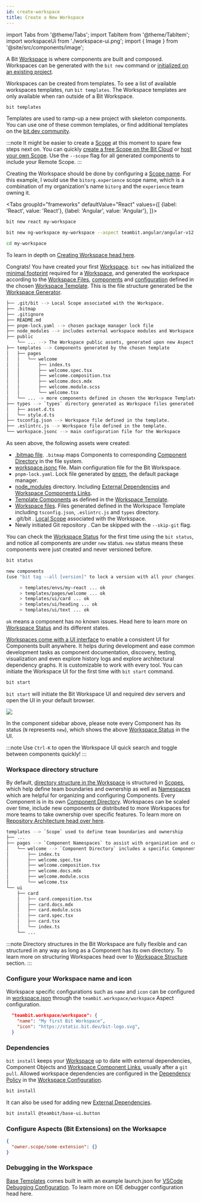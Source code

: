 ```yaml
---
id: create-workspace
title: Create a New Workspace
---
```


import Tabs from '@theme/Tabs';
import TabItem from '@theme/TabItem';
import workspaceUi from './workspace-ui.png';
import { Image } from '@site/src/components/image';

A Bit [Workspace](/workspace/overview) is where components are built and composed. Workspaces can be generated with the `bit new` command or [initialized on an existing project](/getting-started/start-from-existing-project/init-workspace-on-existing-project/general-purpose).

Workspaces can be created from templates. To see a list of available workspaces templates, run `bit templates`. The Workspace templates are only available when ran outside of a Bit Workspace.

```bash
bit templates
```

Templates are used to ramp-up a new project with skeleton components. You can use one of these common templates, or find additional templates on the [bit.dev community](https://bit.dev/templates).

:::note
It might be easier to create a [Scope](/scope/overview) at this moment to spare few steps next on. You can quickly [create a free Scope on the Bit Cloud](https://bit.dev/create-scope) or [host your own Scope](/scope/hosting-remote-scope). Use the `--scope` flag for all generated components to include your Remote Scope.
:::

Creating the Workspace should be done by configuring a [Scope name](/scope/overview#scope-name). For this example, I would use the `bitorg.experience` scope name, which is a combination of my organization's name `bitorg` and the `experience` team owning it.

<Tabs
groupId="frameworks"
defaultValue="React"
values={[
{label: 'React', value: 'React'},
{label: 'Angular', value: 'Angular'},
]}>
<TabItem value="React">

```bash
bit new react my-workspace
```

  </TabItem>
  <TabItem value="Angular">

```bash
bit new ng-workspace my-workspace --aspect teambit.angular/angular-v12
```

  </TabItem>
</Tabs>

```bash
cd my-workspace
```

To learn in depth on [Creating Workspace head here](/workspace/creating-workspaces).

Congrats! You have created your first [Workspace](/workspace/overview). `bit new` has initialized the [minimal footprint](/workspace/initializing-workspaces#created-files) required for a [Workspace](/workspace/overview), and generated the workspace according to the [Workspace Files](/workspace/creating-workspaces#created-files), [components](/workspace/workspace-component) and [configuration](/workspace/workspace-json) defined in the chosen [Workspace Template](/workspace/workspace-templates).
This is the file structure generated be the [Workspace Generator](/workspace/overview).

```bash
├── .git/bit --> Local Scope associated with the Workspace.
├── .bitmap
├── .gitignore
├── README.md
├── pnpm-lock.yaml --> chosen package manager lock file
├── node_modules --> includes external workspace modules and Workspace Component Links.
├── public
    └── ... --> The Workspace public assets, generated upon new Aspect configuration or the first time.
├── templates --> Components generated by the chosen template
│   ├── pages
│   │   └── welcome
│   │       ├── index.ts
│   │       ├── welcome.spec.tsx
│   │       ├── welcome.composition.tsx
│   │       ├── welcome.docs.mdx
│   │       ├── welcome.module.scss
│   │       └── welcome.tsx
│   └── ... -> more components defined in chosen the Workspace Template.
├── types --> `types` directory generated as Workspace files generated by the template.
│   ├── asset.d.ts
│   └── style.d.ts
├── tsconfig.json --> Workspace file defined in the template.
├── .eslintrc.js --> Workspace file defined in the template.
└── workspace.jsonc --> main configuration file for the Workspace
```

As seen above, the following assets were created:

- [.bitmap file](/workspace/bitmap). `.bitmap` maps Components to corresponding [Component Directory](/workspace/component-directory) in the file system.
- [workspace.jsonc](/workspace/workspace-json) file. Main configuration file for the Bit Workspace.
- `pnpm-lock.yaml`. <!-- TODO [Lock file](/dependencies/lock-file) --> Lock file generated by [pnpm](/understanding-bit/package-managers#pnpm), the default package manager.
- [node_modules](/workspace/node-modules) directory. Including [External Dependencies](/dependencies/external-dependencies) and [Workspace Components Links](/workspace/component-link).
- [Template Components](/generator/components-template) as defined in the [Workspace Template](/generator/workspace-template).
- [Workspace files](/workspace/creating-workspaces#created-files). Files generated defined in the Workspace Template including `tsconfig.json`, `.eslintrc.js` and `types` directory.
- .git/bit <!-- TODO [.git/bit](/scopes/local-scope) -->. [Local Scope](/scope/overview#local-scope) associated with the Workspace.
- Newly initiated Git repository <!--TODO [Git repository](/) -->. Can be skipped with the `--skip-git` flag.

You can check the [Workspace Status](/workspace/workspace-status) for the first time using the `bit status`, and notice all components are under `new` status. `new` status means these components were just created and never versioned before.

```bash
bit status
```

```bash
new components
(use "bit tag --all [version]" to lock a version with all your changes)

     > templates/envs/my-react ... ok
     > templates/pages/welcome ... ok
     > templates/ui/card ... ok
     > templates/ui/heading ... ok
     > templates/ui/text ... ok
```

`ok` means a component has no known issues. Head here to learn more on [Workspace Status](/workspace/workspace-status) and its different states.

[Workspaces come with a UI interface](/workspace/workspace-ui) to enable a consistent UI for Components built anywhere. It helps during development and ease common development tasks as component documentation, discovery, testing, visualization and even explore history logs and explore architectural dependency graphs. It is customizable to work with every tool. You can initiate the Workspace UI for the first time with `bit start` command.

```bash
bit start
```

`bit start` will initiate the Bit Workspace UI and required dev servers <!-- TODO [required dev servers](/bundlers/dev-server) --> and open the UI in your default browser.

<Image src={workspaceUi} />

In the component sidebar above, please note every Component has its status (`N` represents `new`), which shows the above [Workspace Status](/workspace/workspace-status) in the UI.

:::note
Use `Ctrl-K` to open the Workspace UI quick search and toggle between components quickly!
:::

### Workspace directory structure

By default, [directory structure in the Workspace](/workspace/directory-structure) is structured in [Scopes](/scope/overview), which help define team boundaries and ownership as well as [Namespaces](/components/namespaces) which are helpful for organizing and configuring Components. Every Component is in its own [Component Directory](/workspace/component-directory). Workspaces can be scaled over time, include new components or distributed to more Workspaces for more teams to take ownership over specific features.
To learn more on [Repository Architecture head over here](/understanding-bit/repository-architecture/overview).

```bash
templates --> `Scope` used to define team boundaries and ownership
├── ...
├── pages --> `Component Namespaces` to assist with organization and configuration of components used
│   └── welcome --> `Component Directory` includes a specific Component implantation.
│       ├── index.ts
│       ├── welcome.spec.tsx
│       ├── welcome.composition.tsx
│       ├── welcome.docs.mdx
│       ├── welcome.module.scss
│       └── welcome.tsx
└── ui
    ├── card
    │   ├── card.composition.tsx
    │   ├── card.docs.mdx
    │   ├── card.module.scss
    │   ├── card.spec.tsx
    │   ├── card.tsx
    │   └── index.ts
    └── ...
```

:::note
Directory structures in the Bit Workspace are fully flexible and can structured in any way as long as a Component has its own directory. To learn more on structuring Workspaces head over to [Workspace Structure](/workspace/workspace-structure) section.
:::

### Configure your Workspace name and icon

Workspace specific configurations such as `name` and `icon` can be configured in [workspace.json](/workspace/workspace-json) through the `teambit.workspace/workspace` Aspect configuration.

```json
  "teambit.workspace/workspace": {
    "name": "My first Bit Workspace",
    "icon": "https://static.bit.dev/bit-logo.svg",
  }
```

### Dependencies

`bit install` keeps your [Workspace](/workspace/overview) up to date with external dependencies, Component Objects <!--TODO [Component Objects](/) --> and [Workspace Component Links](/workspace/component-link), usually after a `git pull`. Allowed workspace dependencies are configured in the [Dependency Policy](/dependencies/overview#dependency-policies) in the [Workspace Configuration](/workspace/workspace-json).

```bash
bit install
```

It can also be used for adding new [External Dependencies](/dependencies/external-dependencies).

```bash
bit install @teambit/base-ui.button
```

### Configure Aspects (Bit Extensions) on the Worksapce

```json
{
  "owner.scope/some-extension": {}
}
```

### Debugging in the Workspace

[Base Templates](/generator/workspace-template) comes built in with an example launch.json for [VSCode Debugging Configuration](https://code.visualstudio.com/docs/editor/debugging). To learn more on IDE debugger configuration head here.

<!--TODO Webstorm to be added here.
 -->
